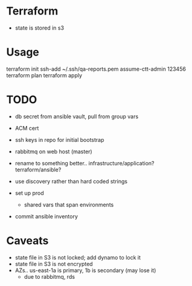 # Terraform

- state is stored in s3

# Usage

terraform init
ssh-add ~/.ssh/qa-reports.pem
assume-ctt-admin 123456
terraform plan
terraform apply

# TODO

- db secret from ansible vault, pull from group vars
- ACM cert

- ssh keys in repo for initial bootstrap
- rabbitmq on web host (master)
- rename to something better.. infrastructure/application? terraform/ansible?

- use discovery rather than hard coded strings
- set up prod
  - shared vars that span environments
- commit ansible inventory

# Caveats

- state file in S3 is not locked; add dynamo to lock it
- state file in S3 is not encrypted
- AZs.. us-east-1a is primary, 1b is secondary (may lose it)
  - due to rabbitmq, rds
